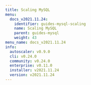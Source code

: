 ```yaml
---
title: Scaling MySQL
menu:
  docs_v2021.11.24:
    identifier: guides-mysql-scaling
    name: Scaling MySQL
    parent: guides-mysql
    weight: 43
menu_name: docs_v2021.11.24
info:
  autoscaler: v0.9.0
  cli: v0.24.0
  community: v0.24.0
  enterprise: v0.11.0
  installer: v2021.11.24
  version: v2021.11.24
---
```



